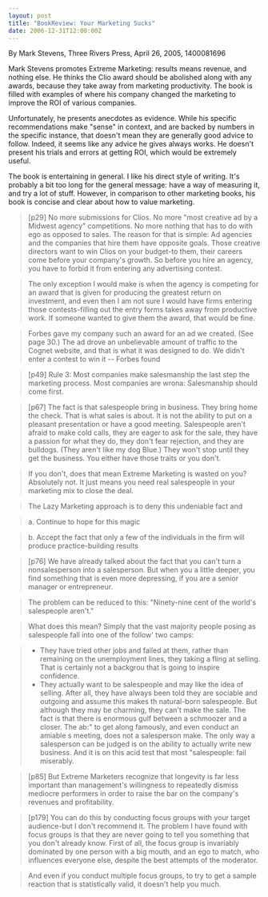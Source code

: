 ```yaml
---
layout: post
title: "BookReview: Your Marketing Sucks"
date: 2006-12-31T12:00:00Z
---
```

By Mark Stevens, Three Rivers Press, April 26, 2005, 1400081696

Mark Stevens promotes Extreme Marketing: results means revenue, and
nothing else.  He thinks the Clio award should be abolished along with
any awards, because they take away from marketing productivity.  The
book is filled with examples of where his company changed the
marketing to improve the ROI of various companies.

Unfortunately, he presents anecdotes as evidence.  While his specific
recommendations make "sense" in context, and are backed by numbers in
the specific instance, that doesn't mean they are generally good
advice to follow.  Indeed, it seems like any advice he gives always
works.  He doesn't present his trials and errors at getting ROI, which
would be extremely useful.

The book is entertaining in general.  I like his direct style of
writing.  It's probably a bit too long for the general message: have a
way of measuring it, and try a lot of stuff.  However, in comparison
to other marketing books, his book is concise and clear about how to
value marketing.


> [p29] No more submissions for Clios. No more "most creative ad by a
> Midwest agency" competitions. No more nothing that has to do with ego
> as opposed to sales. The reason for that is simple: Ad agencies and
> the companies that hire them have opposite goals. Those creative
> directors want to win Clios on your budget-to them, their careers come
> before your company's growth. So before you hire an agency, you have
> to forbid it from entering any advertising contest.



> The only exception I would make is when the agency is competing for an
> award that is given for producing the greatest return on investment,
> and even then I am not sure I would have firms entering those
> contests-filling out the entry forms takes away from productive
> work. If someone wanted to give them the award, that would be fine.



> Forbes gave my company such an award for an ad we created. (See page
> 30.) The ad drove an unbelievable amount of traffic to the Cognet
> website, and that is what it was designed to do. We didn't enter a
> contest to win it -- Forbes found



> [p49] Rule 3: Most companies make salesmanship the last step the
> marketing process. Most companies are wrona: Salesmanship should come
> first.



> [p67] The fact is that salespeople bring in business. They bring home
> the check. That is what sales is about. It is not the ability to put
> on a pleasant presentation or have a good meeting. Salespeople aren't
> afraid to make cold calls, they are eager to ask for the sale, they
> have a passion for what they do, they don't fear rejection, and they
> are bulldogs. (They aren't like my dog Blue.) They won't stop until
> they get the business. You either have those traits or you don't.



> If you don't, does that mean Extreme Marketing is wasted on you?
> Absolutely not. It just means you need real salespeople in your
> marketing mix to close the deal.



> The Lazy Marketing approach is to deny this undeniable fact and



> a. Continue to hope for this magic



> b. Accept the fact that only a few of the individuals in the firm
> will produce practice-building results



> [p76] We have already talked about the fact that you can't turn a
> nonsalesperson into a salesperson. But when you a little deeper, you
> find something that is even more depressing, if you are a senior
> manager or entrepreneur.



> The problem can be reduced to this: "Ninety-nine cent of the world's
> salespeople aren't."



> What does this mean? Simply that the vast majority people posing as
> salespeople fall into one of the follow' two camps:



> * They have tried other jobs and failed at them, rather than remaining
>   on the unemployment lines, they taking a fling at selling. That is
>   certainly not a backgrou that is going to inspire confidence.
> * They actually want to be salespeople and may like the idea of
>   selling. After all, they have always been told they are sociable and
>   outgoing and assume this makes th natural-born salespeople. But
>   although they may be charming, they can't make the sale. The fact is
>   that there is enormous gulf between a schmoozer and a closer. The ab:"
>   to get along famously, and even conduct an amiable s meeting, does not
>   a salesperson make. The only way a salesperson can be judged is on the
>   ability to actually write new business. And it is on this acid test
>   that most "salespeople: fail miserably.



> [p85] But Extreme Marketers recognize that longevity is far less
> important than management's willingness to repeatedly dismiss mediocre
> performers in order to raise the bar on the company's revenues and
> profitability.



> [p179] You can do this by conducting focus groups with your target
> audience-but I don't recommend it. The problem I have found with focus
> groups is that they are never going to tell you something that you
> don't already know. First of all, the focus group is invariably
> dominated by one person with a big mouth, and an ego to match, who
> influences everyone else, despite the best attempts of the moderator.



> And even if you conduct multiple focus groups, to try to get a sample
> reaction that is statistically valid, it doesn't help you much.



